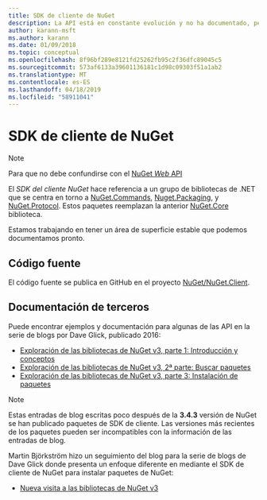 ```yaml
---
title: SDK de cliente de NuGet
description: La API está en constante evolución y no ha documentado, pero los ejemplos están disponibles en el blog de Dave Glick.
author: karann-msft
ms.author: karann
ms.date: 01/09/2018
ms.topic: conceptual
ms.openlocfilehash: 8f96bf289e8121fd25262fb95c2f36dfc89045c5
ms.sourcegitcommit: 573af6133a39601136181c1d98c09303f51a1ab2
ms.translationtype: MT
ms.contentlocale: es-ES
ms.lasthandoff: 04/18/2019
ms.locfileid: "58911041"
---
```

# <a name="nuget-client-sdk"></a>SDK de cliente de NuGet

> [!Note]
> Para que no debe confundirse con el [NuGet *Web* API](https://docs.microsoft.com/en-us/nuget/api/overview)

El *SDK del cliente NuGet* hace referencia a un grupo de bibliotecas de .NET que se centra en torno a [NuGet.Commands](https://www.nuget.org/packages/NuGet.Commands), [Nuget.Packaging](https://www.nuget.org/packages/NuGet.Packaging), y [NuGet.Protocol](https://www.nuget.org/packages/NuGet.Protocol). Estos paquetes reemplazan la anterior [NuGet.Core](https://www.nuget.org/packages/NuGet.Core/) biblioteca.

Estamos trabajando en tener un área de superficie estable que podemos documentamos pronto.

## <a name="source-code"></a>Código fuente

El código fuente se publica en GitHub en el proyecto [NuGet/NuGet.Client](https://github.com/NuGet/NuGet.Client).

## <a name="third-party-documentation"></a>Documentación de terceros

Puede encontrar ejemplos y documentación para algunas de las API en la serie de blogs por Dave Glick, publicado 2016:

- [Exploración de las bibliotecas de NuGet v3, parte 1: Introducción y conceptos](http://daveaglick.com/posts/exploring-the-nuget-v3-libraries-part-1)
- [Exploración de las bibliotecas de NuGet v3, 2ª parte: Buscar paquetes](http://daveaglick.com/posts/exploring-the-nuget-v3-libraries-part-2)
- [Exploración de las bibliotecas de NuGet v3, parte 3: Instalación de paquetes](http://daveaglick.com/posts/exploring-the-nuget-v3-libraries-part-3)

> [!Note]
> Estas entradas de blog escritas poco después de la **3.4.3** versión de NuGet se han publicado paquetes de SDK de cliente.
> Las versiones más recientes de los paquetes pueden ser incompatibles con la información de las entradas de blog.

Martin Björkström hizo un seguimiento del blog para la serie de blogs de Dave Glick donde presenta un enfoque diferente en mediante el SDK de cliente de NuGet para instalar paquetes de NuGet:

- [Nueva visita a las bibliotecas de NuGet v3](https://martinbjorkstrom.com/posts/2018-09-19-revisiting-nuget-client-libraries)

